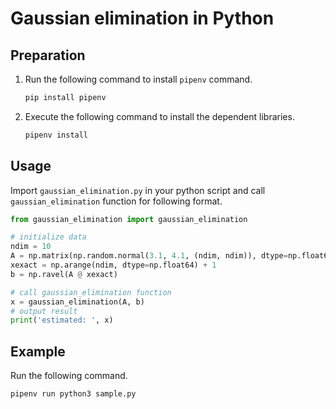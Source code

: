 # Gaussian elimination in Python
## Preparation
1. Run the following command to install `pipenv` command.

    ```bash
    pip install pipenv
    ```

1. Execute the following command to install the dependent libraries.

    ```bash
    pipenv install
    ```

## Usage
Import `gaussian_elimination.py` in your python script and call `gaussian_elimination` function for following format.

```python
from gaussian_elimination import gaussian_elimination

# initialize data
ndim = 10
A = np.matrix(np.random.normal(3.1, 4.1, (ndim, ndim)), dtype=np.float64)
xexact = np.arange(ndim, dtype=np.float64) + 1
b = np.ravel(A @ xexact)

# call gaussian_elimination function
x = gaussian_elimination(A, b)
# output result
print('estimated: ', x)
```

## Example
Run the following command.

```bash
pipenv run python3 sample.py
```

